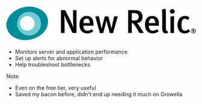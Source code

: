 #### [![New Relic](resources/newrelic.png)](https://newrelic.com)

* <!-- .element: class="fragment" --> Monitors server and application performance
* <!-- .element: class="fragment" --> Set up alerts for abnormal behavior
* <!-- .element: class="fragment" --> Help troubleshoot bottlenecks

Note:

* Even on the free tier, very useful
* Saved my bacon before, didn't end up needing it much on Growella
